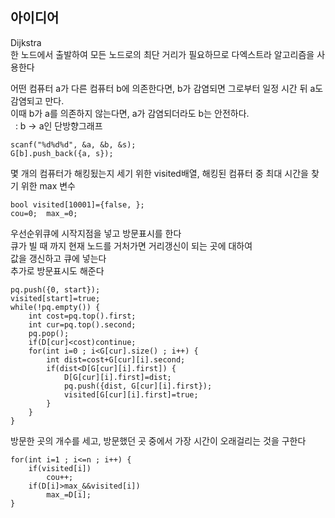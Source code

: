 ## 아이디어
Dijkstra  
한 노드에서 출발하여 모든 노드로의 최단 거리가 필요하므로 다엑스트라 알고리즘을 사용한다  
  
어떤 컴퓨터 a가 다른 컴퓨터 b에 의존한다면, b가 감염되면 그로부터 일정 시간 뒤 a도 감염되고 만다.  
이때 b가 a를 의존하지 않는다면, a가 감염되더라도 b는 안전하다.  
&nbsp; : b → a인 단방향그래프
```
scanf("%d%d%d", &a, &b, &s);
G[b].push_back({a, s});
```
몇 개의 컴퓨터가 해킹됬는지 세기 위한 visited배열, 해킹된 컴퓨터 중 최대 시간을 찾기 위한 max 변수
```
bool visited[10001]={false, };
cou=0;	max_=0;
```
우선순위큐에 시작지점을 넣고 방문표시를 한다  
큐가 빌 때 까지 현재 노드를 거처가면 거리갱신이 되는 곳에 대하여  
값을 갱신하고 큐에 넣는다  
추가로 방문표시도 해준다
```
pq.push({0, start});
visited[start]=true;
while(!pq.empty()) {
	int cost=pq.top().first;
	int cur=pq.top().second;
	pq.pop();
	if(D[cur]<cost)continue;
	for(int i=0 ; i<G[cur].size() ; i++) {
		int dist=cost+G[cur][i].second;
		if(dist<D[G[cur][i].first]) {
			D[G[cur][i].first]=dist;
			pq.push({dist, G[cur][i].first});
			visited[G[cur][i].first]=true;
		}
	}
}
```
방문한 곳의 개수를 세고, 방문했던 곳 중에서 가장 시간이 오래걸리는 것을 구한다
```
for(int i=1 ; i<=n ; i++) {
	if(visited[i])
		cou++;
	if(D[i]>max_&&visited[i])
		max_=D[i];
}
```
